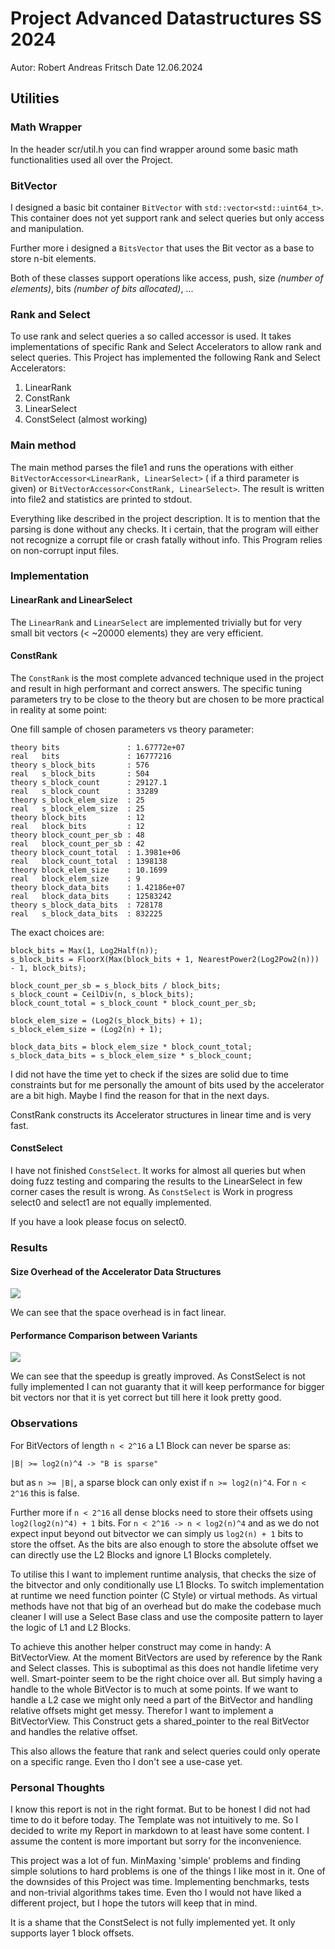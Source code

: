 Project Advanced Datastructures SS 2024
=======================================

Autor: Robert Andreas Fritsch
Date 12.06.2024

Utilities
---------

### Math Wrapper

In the header scr/util.h you can find wrapper around some basic math functionalities used all over the Project.

### BitVector

I designed a basic bit container ```BitVector``` with ```std::vector<std::uint64_t>```.
This container does not yet support rank and select queries but only access and manipulation.

Further more i designed a ```BitsVector``` that uses the Bit vector as a base to store n-bit elements.

Both of these classes support operations like access, push, size _(number of elements)_, bits _(number of bits
allocated)_, ...

### Rank and Select

To use rank and select queries a so called accessor is used. It takes implementations of specific Rank and Select
Accelerators to allow rank and select queries.
This Project has implemented the following Rank and Select Accelerators:

1. LinearRank
2. ConstRank
3. LinearSelect
4. ConstSelect (almost working)

### Main method

The main method parses the file1 and runs the operations with either ```BitVectorAccessor<LinearRank, LinearSelect>``` (
if a third parameter is given) or  ```BitVectorAccessor<ConstRank, LinearSelect>```. The result is written into file2
and statistics are printed to stdout.

Everything like described in the project description. It is to mention that the parsing is done without any checks.
It i certain, that the program will either not recognize a corrupt file or crash fatally without info.
This Program relies on non-corrupt input files.

### Implementation

#### LinearRank and LinearSelect

The ```LinearRank``` and ```LinearSelect``` are implemented trivially but for very small bit vectors (< ~20000 elements)
they are very efficient.

#### ConstRank

The ```ConstRank``` is the most complete advanced technique used in the project and result in high performant and
correct answers.
The specific tuning parameters try to be close to the theory but are chosen to be more practical in reality at some
point:

One fill sample of chosen parameters vs theory parameter:

```
theory bits               : 1.67772e+07
real   bits               : 16777216
theory s_block_bits       : 576
real   s_block_bits       : 504
theory s_block_count      : 29127.1
real   s_block_count      : 33289
theory s_block_elem_size  : 25
real   s_block_elem_size  : 25
theory block_bits         : 12
real   block_bits         : 12
theory block_count_per_sb : 48
real   block_count_per_sb : 42
theory block_count_total  : 1.3981e+06
real   block_count_total  : 1398138
theory block_elem_size    : 10.1699
real   block_elem_size    : 9
theory block_data_bits    : 1.42186e+07
real   block_data_bits    : 12583242
theory s_block_data_bits  : 728178
real   s_block_data_bits  : 832225
```

The exact choices are:

```
block_bits = Max(1, Log2Half(n));
s_block_bits = FloorX(Max(block_bits + 1, NearestPower2(Log2Pow2(n))) - 1, block_bits);

block_count_per_sb = s_block_bits / block_bits;
s_block_count = CeilDiv(n, s_block_bits);
block_count_total = s_block_count * block_count_per_sb;

block_elem_size = (Log2(s_block_bits) + 1);
s_block_elem_size = (Log2(n) + 1);

block_data_bits = block_elem_size * block_count_total;
s_block_data_bits = s_block_elem_size * s_block_count;
```

I did not have the time yet to check if the sizes are solid due to time constraints but for me personally the amount of
bits used by the accelerator are a bit high. Maybe I find the reason for that in the next days.

ConstRank constructs its Accelerator structures in linear time and is very fast.

#### ConstSelect

I have not finished ```ConstSelect```. It works for almost all queries but when doing fuzz testing and comparing the
results to the LinearSelect in few corner cases the result is wrong.
As ```ConstSelect``` is Work in progress select0 and select1 are not equally implemented.

If you have a look please focus on select0.

### Results

#### Size Overhead of the Accelerator Data Structures

![](bitvector-sizes-all.png)

We can see that the space overhead is in fact linear.

#### Performance Comparison between Variants

![](bitvector-times-all.png)

We can see that the speedup is greatly improved. As ConstSelect is not fully implemented I can not guaranty that it will
keep performance for bigger bit vectors nor that it is yet correct but till here it look pretty good.

### Observations

For BitVectors of length ```n < 2^16``` a L1 Block can never be sparse as:

```
|B| >= log2(n)^4 -> "B is sparse"
```

but as ```n >= |B|```, a sparse block can only exist if ```n >= log2(n)^4```.
For ```n < 2^16``` this is false.

Further more if ```n < 2^16``` all dense blocks need to store their offsets using ```log2(log2(n)^4) + 1``` bits.
For ```n < 2^16 -> n < log2(n)^4``` and as we do not expect input beyond out bitvector we can simply
us ```log2(n) + 1``` bits to store the offset. As the bits are also enough to store the absolute offset we can directly
use the L2 Blocks and ignore L1 Blocks completely.

To utilise this I want to implement runtime analysis, that checks the size of the bitvector and only conditionally use
L1 Blocks. To switch implementation at runtime we need function pointer (C Style) or virtual methods.
As virtual methods have not that big of an overhead but do make the codebase much cleaner I will use a Select Base class
and use the composite pattern to layer the logic of L1 and L2 Blocks.

To achieve this another helper construct may come in handy: A BitVectorView.
At the moment BitVectors are used by reference by the Rank and Select classes.
This is suboptimal as this does not handle lifetime very well. Smart-pointer seem to be the right choice over all.
But simply having a handle to the whole BitVector is to much at some points. If we want to handle a L2 case we might
only need a part of the BitVector and handling relative offsets might get messy. Therefor I want to implement a
BitVectorView.
This Construct gets a shared_pointer to the real BitVector and handles the relative offset.

This also allows the feature that rank and select queries could only operate on a specific range.
Even tho I don't see a use-case yet.

### Personal Thoughts

I know this report is not in the right format. But to be honest I did not had time to do it before today.
The Template was not intuitively to me. So I decided to write my Report in markdown to at least have some content. I
assume the content is more important but sorry for the inconvenience.

This project was a lot of fun. MinMaxing 'simple' problems and finding simple solutions to hard problems is one of the
things I like most in it. One of the downsides of this Project was time. Implementing benchmarks, tests and non-trivial
algorithms takes time. Even tho I would not have liked a different project, but I hope the tutors will keep that in
mind.

It is a shame that the ConstSelect is not fully implemented yet. It only supports layer 1 block offsets. 
